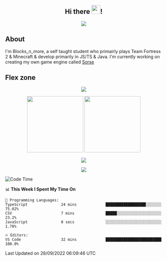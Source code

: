 <h2 align="center">
  Hi there <img src="https://media.giphy.com/media/hvRJCLFzcasrR4ia7z/giphy.gif" width="28">!
</h2>

<p align="center">
  <img src="https://forthebadge.com/images/badges/0-percent-optimized.svg">
</p>

## About
I'm Blocks_n_more, a self taught student who primairly plays Team Fortress 2 & Minecraft & develop primarily in JS/TS & Java. I'm currently working on creating my own game engine called [Sorse](https://github.com/Wave-Studio/sorse2)

## Flex zone
<p align="center">
 <img src="https://github-profile-summary-cards.vercel.app/api/cards/profile-details?username=Blocksnmore&theme=github_dark">
</p>
<p align="center">
 <img height="180em" src="https://github-readme-stats.vercel.app/api?username=Blocksnmore&show_icons=true&theme=dark&hide_border=true">
 <img height="180em" src="https://github-readme-stats.vercel.app/api/top-langs/?username=Blocksnmore&layout=compact&theme=dark&hide_border=true"> 
</p>
<p align="center">
 <img src="https://github-readme-streak-stats.herokuapp.com/?user=Blocksnmore&theme=dark&hide_border=true">
</p>
<p align="center">
 <img src="https://activity-graph.herokuapp.com/graph?username=Blocksnmore&theme=github&hide_border=true"> 
</p>

<!--START_SECTION:waka-->
![Code Time](http://img.shields.io/badge/Code%20Time-408%20hrs%2053%20mins-blue)

📊 **This Week I Spent My Time On** 

```text
💬 Programming Languages: 
TypeScript               24 mins             ██████████████████░░░░░░░   75.02% 
CSV                      7 mins              █████░░░░░░░░░░░░░░░░░░░░   23.2% 
JavaScript               0 secs              ░░░░░░░░░░░░░░░░░░░░░░░░░   1.78%

🔥 Editors: 
VS Code                  32 mins             █████████████████████████   100.0%

```


 Last Updated on 28/09/2022 06:09:46 UTC
<!--END_SECTION:waka-->
